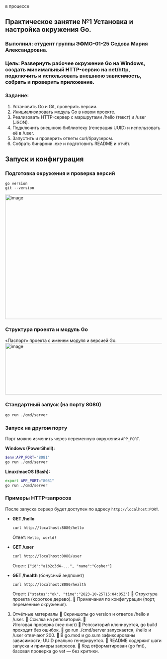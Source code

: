 в процессе

## Практическое занятие №1 Установка и настройка окружения Go.

### Выполнил: студент группы ЭФМО-01-25 Седова Мария Александровна.

### Цель: Развернуть рабочее окружение Go на Windows, создать минимальный HTTP-сервис на net/http, подключить и использовать внешнюю зависимость, собрать и проверить приложение.

### Задание:
1.	Установить Go и Git, проверить версии.
2.	Инициализировать модуль Go в новом проекте.
3.	Реализовать HTTP-сервер с маршрутами /hello (текст) и /user (JSON).
4.	Подключить внешнюю библиотеку (генерация UUID) и использовать её в /user.
5.	Запустить и проверить ответы curl/браузером.
6.	Собрать бинарник .exe и подготовить README и отчёт.

## Запуск и конфигурация

### Подготовка окружения и проверка версий

```
go version
git --version
```
<img width="974" height="400" alt="image" src="https://github.com/user-attachments/assets/fc468b3a-4aff-4fd5-9a9f-dba7a54fdfa7" />

### Структура проекта и модуль Go
«Паспорт» проекта с именем модуля и версией Go.
<img width="798" height="165" alt="image" src="https://github.com/user-attachments/assets/f65f3f20-cbd3-4ab7-ae4c-c0748a921b9d" />

### Стандартный запуск (на порту 8080)
```bash
go run ./cmd/server
```
### Запуск на другом порту
Порт можно изменить через переменную окружения `APP_PORT`.

**Windows (PowerShell):**
```powershell
$env:APP_PORT="8081"
go run ./cmd/server
```

**Linux/macOS (Bash):**
```bash
export APP_PORT="8081"
go run ./cmd/server
```

### Примеры HTTP-запросов
После запуска сервер будет доступен по адресу `http://localhost:PORT`.

*   **GET /hello**
    ```bash
    curl http://localhost:8080/hello
    ```
    Ответ: `Hello, world!`

*   **GET /user**
    ```bash
    curl http://localhost:8080/user
    ```
    Ответ: `{"id":"a1b2c3d4-...", "name":"Gopher"}`

*   **GET /health** (бонусный эндпоинт)
    ```bash
    curl http://localhost:8080/health
    ```
    Ответ: `{"status":"ok", "time":"2023-10-25T15:04:05Z"}`
	Структура проекта (короткое дерево).
	Примечания по конфигурации (порт, переменные окружения).

3.	Отчётные материалы
	Скриншоты go version и ответов /hello и /user.
	Ссылка на репозиторий.
	
Итоговая проверка (чек-лист)
	Репозиторий клонируется, go build проходит без ошибок.
	go run ./cmd/server запускается, /hello и /user отвечают 200.
	В go.mod и go.sum зафиксированы зависимости; UUID реально генерируется.
	README содержит шаги запуска и примеры запросов.
	Код отформатирован (go fmt), базовая проверка go vet — без критики.
